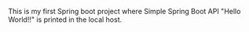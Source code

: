 This is my first Spring boot project where Simple Spring Boot API "Hello World!!" is printed in the local host.
